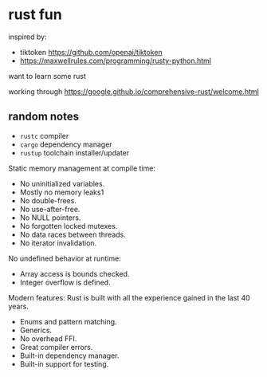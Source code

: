 
# rust fun

inspired by:

- tiktoken https://github.com/openai/tiktoken
- https://maxwellrules.com/programming/rusty-python.html

want to learn some rust

working through https://google.github.io/comprehensive-rust/welcome.html

## random notes

- `rustc` compiler
- `cargo` dependency manager
- `rustup` toolchain installer/updater

Static memory management at compile time:

- No uninitialized variables.
- Mostly no memory leaks1
- No double-frees.
- No use-after-free.
- No NULL pointers.
- No forgotten locked mutexes.
- No data races between threads.
- No iterator invalidation.

No undefined behavior at runtime:

- Array access is bounds checked.
- Integer overflow is defined.

Modern features: Rust is built with all the experience gained in the last 40 years.

- Enums and pattern matching.
- Generics.
- No overhead FFI.
- Great compiler errors.
- Built-in dependency manager.
- Built-in support for testing.

